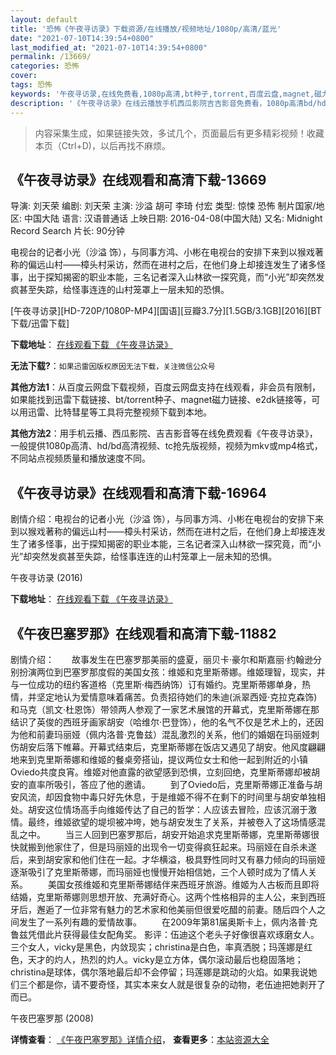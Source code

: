 ```yaml
---
layout: default
title: '恐怖《午夜寻访录》下载资源/在线播放/视频地址/1080p/高清/蓝光'
date: "2021-07-10T14:39:54+0800"
last_modified_at: "2021-07-10T14:39:54+0800"
permalink: /13669/
categories: 恐怖
cover:
tags: 恐怖
keywords: '午夜寻访录,在线免费看,1080p高清,bt种子,torrent,百度云盘,magnet,磁力链,迅雷下载资源'
description: '《午夜寻访录》在线云播放手机西瓜影院吉吉影音免费看，1080p高清bd/hd未删减完整版和tc抢先枪版，mkv/mp4格式，附带bt/torrent种子、magnet/磁力链、百度云盘、网盘资源迅雷下载链接'
---
```


>内容采集生成，如果链接失效，多试几个，页面最后有更多精彩视频！收藏本页（Ctrl+D)，以后再找不麻烦。


## 《午夜寻访录》在线观看和高清下载-13669

导演: 刘天荣 编剧: 刘天荣 主演: 沙溢 胡可 李琦 付宏 类型: 惊悚 恐怖 制片国家/地区: 中国大陆 语言: 汉语普通话 上映日期: 2016-04-08(中国大陆) 又名: Midnight Record Search 片长: 90分钟

电视台的记者小光（沙溢 饰），与同事方鸿、小彬在电视台的安排下来到以猴戏著称的偏远山村——樟头村采访，然而在进村之后，在他们身上却接连发生了诸多怪事，出于探知揭密的职业本能，三名记者深入山林欲一探究竟，而“小光”却突然发疯甚至失踪，给怪事连连的山村笼罩上一层未知的恐惧。


[午夜寻访录][HD-720P/1080P-MP4][国语][豆瓣3.7分][1.5GB/3.1GB][2016][BT下载/迅雷下载]

**下载地址**： [在线观看下载 《午夜寻访录》](https://www.btdx8.com/torrent/midnight_record_search_2016.html) 


**无法下载?**：`如果迅雷因版权原因无法下载，关注微信公众号 `

**其他方法1**：从百度云网盘下载视频，百度云网盘支持在线观看，非会员有限制，如果能找到迅雷下载链接、bt/torrent种子、magnet磁力链接、e2dk链接等，可以用迅雷、比特彗星等工具将完整视频下载到本地。

**其他方法2**：用手机云播、西瓜影院、吉吉影音等在线免费观看《午夜寻访录》，一般提供1080p高清、hd/bd高清视频、tc抢先版视频，视频为mkv或mp4格式，不同站点视频质量和播放速度不同。


## 《午夜寻访录》在线观看和高清下载-16964

剧情介绍：电视台的记者小光（沙溢 饰），与同事方鸿、小彬在电视台的安排下来到以猴戏著称的偏远山村——樟头村采访，然而在进村之后，在他们身上却接连发生了诸多怪事，出于探知揭密的职业本能，三名记者深入山林欲一探究竟，而“小光”却突然发疯甚至失踪，给怪事连连的山村笼罩上一层未知的恐惧。


午夜寻访录 (2016)

**下载地址**： [在线观看下载 《午夜寻访录》](https://www.btbtdy.me/btdy/dy3811.html) 


## 《午夜巴塞罗那》在线观看和高清下载-11882

剧情介绍：　　故事发生在巴塞罗那美丽的盛夏，丽贝卡·豪尔和斯嘉丽·约翰逊分别扮演两位到巴塞罗那度假的美国女孩：维姬和克里斯蒂娜。维姬理智，现实，并与一位成功的纽约客道格（克里斯·梅西纳饰）订有婚约。克里斯蒂娜单身，热情，并坚定地认为爱情意味着痛苦。负责招待她们的朱迪(派翠西娅·克拉克森饰)和马克（凯文·杜恩饰）带领两人参观了一家艺术展馆的开幕式，克里斯蒂娜在那结识了英俊的西班牙画家胡安（哈维尔·巴登饰），他的名气不仅是艺术上的，还因为他和前妻玛丽娅（佩内洛普·克鲁兹）混乱激烈的关系，他们的婚姻在玛丽娅刺伤胡安后落下帷幕。开幕式结束后，克里斯蒂娜在饭店又遇见了胡安。他风度翩翩地来到克里斯蒂娜和维姬的餐桌旁搭讪，提议两位女士和他一起到附近的小镇Oviedo共度良宵。维姬对他直露的欲望感到恐惧，立刻回绝，克里斯蒂娜却被胡安的直率所吸引，答应了他的邀请。 　　到了Oviedo后，克里斯蒂娜正准备与胡安风流，却因食物中毒只好先休息，于是维姬不得不在剩下的时间里与胡安单独相处。胡安这位情场高手向维姬传达了自己的哲学：人应该去冒险，应该沉溺于激情。最终，维姬欲望的堤坝被冲垮，她与胡安发生了关系，并被卷入了这场情感混乱之中。 　　当三人回到巴塞罗那后，胡安开始追求克里斯蒂娜，克里斯蒂娜很快就搬到他家住了，但是玛丽娅的出现令一切变得疯狂起来。玛丽娅在自杀未遂后，来到胡安家和他们住在一起。才华横溢，极具野性同时又有暴力倾向的玛丽娅逐渐吸引了克里斯蒂娜，而玛丽娅也慢慢开始相信她，三个人顿时成为了情人关系。 　　美国女孩维姬和克里斯蒂娜结伴来西班牙旅游。维姬为人古板而且即将结婚，克里斯蒂娜则思想开放、充满好奇心。这两个性格相异的主人公，来到西班牙后，邂逅了一位非常有魅力的艺术家和他美丽但很爱吃醋的前妻。随后四个人之间发生了一系列有趣的爱情故事。 　　在2009年第81届奥斯卡上，佩内洛普·克鲁兹凭借此片获得最佳女配角奖。  影评：伍迪这个老头子好像很喜欢琢磨女人。三个女人，vicky是黑色，内敛现实；christina是白色，率真洒脱；玛莲娜是红色，天才的灼人，热烈的灼人。vicky是立方体，偶尔滚动最后也稳固落地；christina是球体，偶尔落地最后却不会停留；玛莲娜是跳动的火焰。如果我说她们三个都是你，请不要奇怪，其实本来女人就是很复杂的动物，老伍迪把她剥开了而已。


午夜巴塞罗那 (2008)

**详情查看**： [《午夜巴塞罗那》详情介绍](/movie/11882/)， **查看更多**：[本站资源大全](/movie/t/all/)

